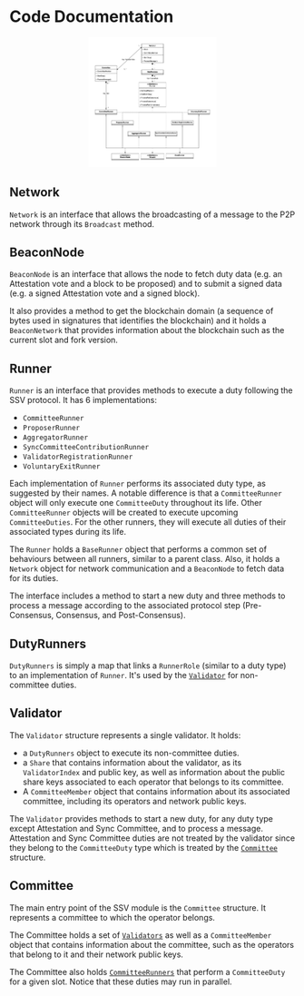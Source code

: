 # Code Documentation


<p align="center",float="left">
<img src="./simple_class_diagram.drawio.png", width="45%" height="10%">
</p>

## Network

`Network` is an interface that allows the broadcasting of a message to the P2P network through its `Broadcast` method.

## BeaconNode

`BeaconNode` is an interface that allows the node to fetch duty data (e.g. an Attestation vote and a block to be proposed) and to submit a signed data (e.g. a signed Attestation vote and a signed block).

It also provides a method to get the blockchain domain (a sequence of bytes used in signatures that identifies the blockchain) and it holds a `BeaconNetwork` that provides information about the blockchain such as the current slot and fork version.

## Runner

`Runner` is an interface that provides methods to execute a duty following the SSV protocol. It has 6 implementations:
- `CommitteeRunner`
- `ProposerRunner`
- `AggregatorRunner`
- `SyncCommitteeContributionRunner`
- `ValidatorRegistrationRunner`
- `VoluntaryExitRunner`

Each implementation of `Runner` performs its associated duty type, as suggested by their names. A notable difference is that a `CommitteeRunner` object will only execute one `CommitteeDuty` throughout its life. Other `CommitteeRunner` objects will be created to execute upcoming `CommitteeDuties`. For the other runners, they will execute all duties of their associated types during its life.

The `Runner` holds a `BaseRunner` object that performs a common set of behaviours between all runners, similar to a parent class. Also, it holds a `Network` object for network communication and a `BeaconNode` to fetch data for its duties.

The interface includes a method to start a new duty and three methods to process a message according to the associated protocol step (Pre-Consensus, Consensus, and Post-Consensus).

## DutyRunners

`DutyRunners` is simply a map that links a `RunnerRole` (similar to a duty type) to an implementation of `Runner`. It's used by the [`Validator`](#validator) for non-committee duties.

## Validator

The `Validator` structure represents a single validator. It holds:
- a `DutyRunners` object to execute its non-committee duties.
- a `Share` that contains information about the validator, as its `ValidatorIndex` and public key, as well as information about the public share keys associated to each operator that belongs to its committee.
- A `CommitteeMember` object that contains information about its associated committee, including its operators and network public keys.

The `Validator` provides methods to start a new duty, for any duty type except Attestation and Sync Committee, and to process a message. Attestation and Sync Committee duties are not treated by the validator since they belong to the `CommitteeDuty` type which is treated by the [`Committee`](#committee) structure.

## Committee

The main entry point of the SSV module is the `Committee` structure. It represents a committee to which the operator belongs.

The Committee holds a set of [`Validators`](#validator) as well as a `CommitteeMember` object that contains information about the committee, such as the operators that belong to it and their network public keys.

The Committee also holds [`CommitteeRunners`](#runner) that perform a `CommitteeDuty` for a given slot. Notice that these duties may run in parallel.

